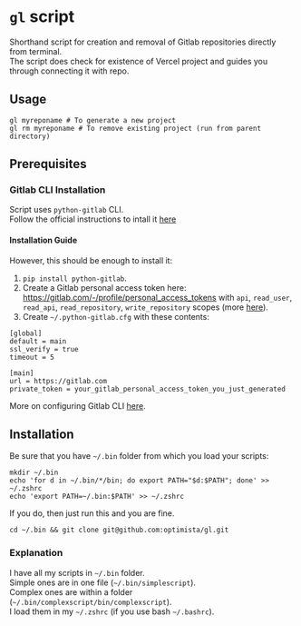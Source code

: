 # `gl` script 
Shorthand script for creation and removal of Gitlab repositories directly from terminal.  
The script does check for existence of Vercel project and guides you through connecting it with repo.

## Usage
```
gl myreponame # To generate a new project
gl rm myreponame # To remove existing project (run from parent directory)
```

## Prerequisites

### Gitlab CLI Installation

Script uses `python-gitlab` CLI.  
Follow the official instructions to intall it [here](https://python-gitlab.readthedocs.io/en/stable/install.html)  

#### Installation Guide

However, this should be enough to install it:

1. `pip install python-gitlab`.  
2. Create a Gitlab personal access token here: https://gitlab.com/-/profile/personal_access_tokens with `api`, `read_user`, `read_api`, `read_repository`, `write_repository` scopes (more [here](https://docs.gitlab.com/ee/user/profile/personal_access_tokens.html)).
3. Create `~/.python-gitlab.cfg` with these contents:

```
[global]
default = main
ssl_verify = true
timeout = 5

[main]
url = https://gitlab.com
private_token = your_gitlab_personal_access_token_you_just_generated
```

More on configuring Gitlab CLI [here](https://python-gitlab.readthedocs.io/en/stable/cli.html#configuration).

## Installation

Be sure that you have `~/.bin` folder from which you load your scripts:   

```
mkdir ~/.bin
echo 'for d in ~/.bin/*/bin; do export PATH="$d:$PATH"; done' >> ~/.zshrc
echo 'export PATH=~/.bin:$PATH' >> ~/.zshrc
```

If you do, then just run this and you are fine.

```
cd ~/.bin && git clone git@github.com:optimista/gl.git
```

### Explanation

I have all my scripts in `~/.bin` folder.  
Simple ones are in one file (`~/.bin/simplescript`).  
Complex ones are within a folder (`~/.bin/complexscript/bin/complexscript`).  
I load them in my `~/.zshrc` (if you use bash `~/.bashrc`).  
